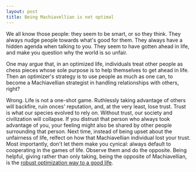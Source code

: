 ```yaml
---
layout: post
title: Being Machiavellian is not optimal
---
```


We all know those people: they seem to be smart, or so they think. They always nudge people towards what's good for them. They always have a hidden agenda when talking to you. They seem to have gotten ahead in life, and make you question why the world is so unfair.

One may argue that, in an optimized life, individuals treat other people as chess pieces whose sole purpose is to help themselves to get ahead in life. Then an optimizer's strategy is to use people as much as one can, to become a Machiavellian strategist in handling relationships with others, right?

Wrong. Life is not a one-shot game. Ruthlessly taking advantage of others will backfire, ruin onces' reputation, and, at the very least, lose trust. Trust is what our species evolved to rely on. Without trust, our society and civilization will collapse. If you distrust that person who always took advantage of you, your feeling might also be shared by other people surrounding that person. Next time, instead of being upset about the unfairness of life, relfect on how that Machiavellian individual lost your trust. Most importantly, don't let them make you cynical: always default to cooperating in the games of life. Observe them and do the opposite. Being helpful, giving rather than only taking, being the opposite of Machiavellian, is the [robust optimization way to a good life](https://jj-zhu.github.io/citadel/). 